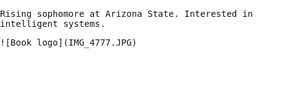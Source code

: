 <script>
MathJax = {
  tex: {
    inlineMath: [['$', '$'], ['\\(', '\\)']]
  },
  svg: {
    fontCache: 'global'
  }
};
</script>
<script type="text/javascript" id="MathJax-script" async
  src="https://cdn.jsdelivr.net/npm/mathjax@3/es5/tex-svg.js">
</script>
<style> 
  body, html { 
    font-family: "Roboto Mono", monospace;
    margin: 0;
    padding: 0;
    overflow: hidden;
    width: 100%;
    height: 100%;
    justify-content: center;
    align-items: center;
  } 
  #waveCanvas {
    position: absolute;
    top: 0;
    left: 0;
    width: 100%;
    height: 100%;
    z-index: -1;
  }
  .content {
    position: relative;
    z-index: 1;
    color: white;
    text-align: center;
  }
</style>


<p>Rising sophomore at Arizona State. Interested in intelligent systems.</p>
![Book logo](IMG_4777.JPG)
<body>
 <canvas id="waveCanvas" width="800" height="400"></canvas>
  <div class='content'>
    <p>Rising sophomore at Arizona State. Interested in intelligent systems.</p>
  </div>
    <script>
        const canvas = document.getElementById('waveCanvas');
        const ctx = canvas.getContext('2d');
        const L = canvas.width;
        const Nx = 200;
        const dx = L / Nx;
        const c = 1;
        const dt = 0.5 * dx / c;
        const Nt = 2000;
        let t = 0;
        const x = Array.from({ length: Nx }, (_, i) => i * dx);
        let u = new Array(Nx).fill(0);
        let u_new = new Array(Nx).fill(0);
        let u_old = new Array(Nx).fill(0);
        // Initial displacement (asymmetric plucking)
        function initialDisplacement(x) {
            const A = 3.0;
            const f = 20;
            const B = 100;
            const C = 0.3;
            const D = 1.0;
            const g = 5;
            return A * Math.sin(f * Math.PI * x / L) * Math.exp(-B * (x / L - C) ** 2) + D * Math.cos(g * Math.PI * x / L);
        }
        // Set initial conditions
        for (let i = 0; i < Nx; i++) {
            u[i] = initialDisplacement(x[i]);
            u_old[i] = u[i];
        }
        // Time points where additional plucking occurs
        const pluckingTimes = [50, 150, 250, 350, 450];
        const pluckingIntensity = 2.0; // Multiplier for plucking intensity
        function draw() {
            ctx.clearRect(0, 0, canvas.width, canvas.height);
            ctx.beginPath();
            ctx.moveTo(0, canvas.height / 2 - u[0]);
            for (let i = 1; i < Nx; i++) {
                ctx.lineTo(i * dx, canvas.height / 2 - u[i]);
            }
            ctx.stroke();
        }
        function updateWave() {
            if (pluckingTimes.includes(t)) {
                for (let i = 0; i < Nx; i++) {
                    u[i] += pluckingIntensity * initialDisplacement(x[i]);
                }
            }
            for (let j = 1; j < Nx - 1; j++) {
                u_new[j] = 2 * u[j] - u_old[j] + (c * dt / dx) ** 2 * (u[j + 1] - 2 * u[j] + u[j - 1]);
            }
            [u_old, u, u_new] = [u, u_new, u_old];
            t++;
            draw();
            if (t < Nt) {
                requestAnimationFrame(updateWave);
            }
        }
        draw();
        requestAnimationFrame(updateWave);
    </script>
    </body>

  



